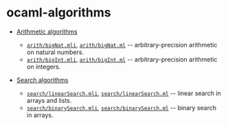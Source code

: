# ocaml-algorithms

- [Arithmetic algorithms](arith)

  - [`arith/bigNat.mli`](arith/bigNat.mli), [`arith/bigNat.ml`](arith/bigNat.ml) -- arbitrary-precision arithmetic on natural numbers.
  - [`arith/bigInt.mli`](arith/bigInt.mli), [`arith/bigInt.ml`](arith/bigInt.ml) -- arbitrary-precision arithmetic on integers.
- [Search algorithms](search)

  - [`search/linearSearch.mli`](search/linearSearch.mli), [`search/linearSearch.ml`](search/linearSearch.ml) -- linear search in arrays and lists.
  - [`search/binarySearch.mli`](search/binarySearch.mli), [`search/binarySearch.ml`](search/binarySearch.ml) -- binary search in arrays.
